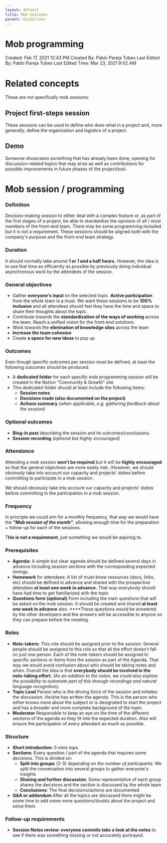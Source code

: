 ```yaml
---
layout: default
title: Mob sessions
parent: Guidelines
---
```


# Mob programming

Created: Feb 17, 2021 12:43 PM
Created By: Pablo Pareja Tobes
Last Edited By: Pablo Pareja Tobes
Last Edited Time: Mar 23, 2021 9:02 AM

# Related concepts

These are not specifically mob sessions:

## Project first-steps session

These sessions can be used to define who does what in a project and, more generally, define the organization and logistics of a project.

## Demo

Someone showcases something that has already been done, opening for discussion-related topics that may arise as well as contributions for possible improvements in future phases of the project/tool.

# Mob session / programming

### Definition

Decision-making session to either deal with a complex feature or, as part of the first stages of a project, be able to standardize the opinions of all / most members of the front-end team. There may be some programming included but it is not a requirement. These sessions should be aligned both with the company's purpose and the front-end team strategy.

### Duration

It should normally take around **1 or 1 and a half hours.** However, the idea is to use that time as efficiently as possible by previously doing individual asynchronous work by the attendees of the session.

### General objectives

- Gather **everyone's input** on the selected topic. **Active participation** from the whole team is a must. We want these sessions to be **100% inclusive** and all attendees should feel they have the time and space to share their thoughts about the topic.
- Contribute towards the **standardization of the ways of working** across the team. Reach a unified vision for the front-end solutions.
- Work towards the **elimination of knowledge silos** across the team
- **Increase the team cohesion**
- Create **a space for new ideas** to pop up

### Outcomes

Even though specific outcomes per session must be defined, at least the following outcomes should be produced:

- A **dedicated folder** for each specific mob programming session will be created in the Notion "Community & Growth" site
- This dedicated folder should at least include the following items:
    - **Session notes**
    - **Decisions made (also documented on the project)**
    - **Actions summary** *(when applicable, e.g. gathering feedback about the session)*

### Optional outcomes

- **Blog-in post** describing the session and its outcomes/conclusions.
- **Session recording** *(optional but highly encouraged)*

### Attendance

Attending a mob session **won't be required** but it will be **highly encouraged** so that the general objectives are more easily met. /However, we should obviously take into account our capacity and projects' duties before committing to participate in a mob session.

We should obviously take into account our capacity and projects' duties before committing to the participation in a mob session.

### Frequency

In principle we could aim for a monthly frequency, that way we would have the ***"Mob session of the month"**,* allowing enough time for the preparation + follow-up for each of the sessions. 

T**his is not a requirement**, just something we would be aspiring to.

### Prerequisites

- **Agenda:** A simple but clear agenda should be defined several days in advance including session sections with the corresponding expected timings.
- **Homework** for attendees: A list of must-know resources (docs, links, etc)  should be defined in advance and shared with the prospective attendees **at least one week in advance.** That way everybody should have had time to get familiarized with the topic
- **Questions form (optional)** Form including the main questions that will be asked on the mob session. It should be created and shared **at least one week in advance** also. ****These questions would be answered by the other developers and the answers will be accessible to anyone so they can prepare before the meeting.

### Roles

- **Note-takers:** This role should be assigned prior to the session. Several people should be assigned to this role so that all the effort doesn't fall on just one person. Each of the note-takers should be assigned to specific sections or items from the session as part of the Agenda. That way we would avoid confusion about who should be taking notes and when. Overall the idea is that **everybody should be involved in the note-taking effort.** *(As an addition to the notes, we could also explore the possibility to automate part of this through recordings and natural language recognition)*.
- **Topic Lead** Person who is the driving force of the session and initiates the discussion. He/she has written the agenda. This is the person who either knows more about the subject or is designated to start the project and has a broader and more complete background of the topic.
- **Moderator** Responsible to keep an eye on the time of the different sections of the agenda so they fit into the expected duration. Also will ensure the participation of every attendant as much as possible.

### Structure

- **Short introduction:** 5 mins tops.
- **Sections**: Every question / part of the agenda that requires some decisions. This is divided on:
    - **Split into groups** (2-3) *depending on the number of participants*: We split the conversation into several groups to gather everyone's insights
    - **Sharing and further discussion**: Some representative of each group shares the decisions and the section is discussed by the whole team
    - **Conclusions**: The final decisions/actions are documented
- **Q&A or addendum** After all the topics are discussed there might be some time to add some more questions/doubts about the project and solve them.

### Follow-up requirements

- **Session Notes review: everyone** **commits take a look at the notes** to see if there was something missing or not accurately portrayed.
